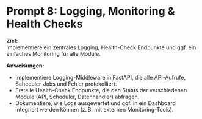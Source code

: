 # Prompt 8: Logging, Monitoring & Health Checks

**Ziel:**  
Implementiere ein zentrales Logging, Health-Check Endpunkte und ggf. ein einfaches Monitoring für alle Module.

**Anweisungen:**

- Implementiere Logging-Middleware in FastAPI, die alle API-Aufrufe, Scheduler-Jobs und Fehler protokolliert.
- Erstelle Health-Check Endpunkte, die den Status der verschiedenen Module (API, Scheduler, Datenhandler) abfragen.
- Dokumentiere, wie Logs ausgewertet und ggf. in ein Dashboard integriert werden können (z. B. mit externen Monitoring-Tools).